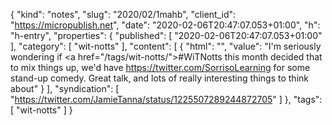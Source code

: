 {
  "kind": "notes",
  "slug": "2020/02/1mahb",
  "client_id": "https://micropublish.net",
  "date": "2020-02-06T20:47:07.053+01:00",
  "h": "h-entry",
  "properties": {
    "published": [
      "2020-02-06T20:47:07.053+01:00"
    ],
    "category": [
      "wit-notts"
    ],
    "content": [
      {
        "html": "",
        "value": "I'm seriously wondering if <a href=\"/tags/wit-notts/\">#WiTNotts</a> this month decided that to mix things up, we'd have https://twitter.com/SorrisoLearning for some stand-up comedy. Great talk, and lots of really interesting things to think about"
      }
    ],
    "syndication": [
      "https://twitter.com/JamieTanna/status/1225507289244872705"
    ]
  },
  "tags": [
    "wit-notts"
  ]
}
